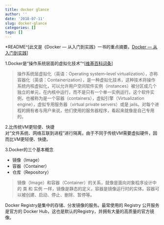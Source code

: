 ```yaml
---
title: docker glance
author: ''
date: '2018-07-11'
slug: docker-glance
categories: []
tags: []
---
```


*README^[此文是《Docker — 从入门到实践》一书的重点摘要。[Docker — 从入门到实践](https://yeasy.gitbooks.io/docker_practice/)]


1.Docker是“操作系统层面的虚拟化技术”^[[维基百科词条](https://zh.wikipedia.org/wiki/%E4%BD%9C%E6%A5%AD%E7%B3%BB%E7%B5%B1%E5%B1%A4%E8%99%9B%E6%93%AC%E5%8C%96)]    

  >  操作系统层虚拟化（英语：Operating system–level virtualization），亦称容器化（英语：Containerization），是一种虚拟化技术，这种技术将操作系统内核虚拟化，可以允许用户空间软件实例（instances）被分区成几个独立的单元，在内核中运行，而不是只有一个单一实例运行。这个软件实例，也被称为是一个容器（containers），虚拟引擎（Virtualization engine），虚拟专用服务器（virtual private servers）或是 jails。对每个进程的拥有者与用户来说，他们使用的服务器程序，看起来就像是自己专用的。  


2.比传统VM更轻便、快捷  
对“文件系统、网络互联到进程”进行隔离，由于不同于传统VM需要虚拟硬件，因而比VM更轻便、快捷。 

3.Docker的三个基本概念

  - 镜像（Image）  
  - 容器（Container）  
  - 仓库（Repository）  

  > 镜像（Image）和容器（Container）的关系，就像是面向对象程序设计中的 类 和 实例 一样，镜像是静态的定义，容器是镜像运行时的实体。容器可以被创建、启动、停止、删除、暂停等。  
  
  Docker Registry是集中的存储、分发镜像的服务。最常使用的 Registry 公开服务是官方的 Docker Hub，这也是默认的Registry，并拥有大量的高质量的官方镜像。
  
  
      
      